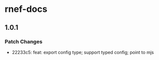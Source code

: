 # rnef-docs

## 1.0.1

### Patch Changes

- 22233c5: feat: export config type; support typed config; point to mjs
